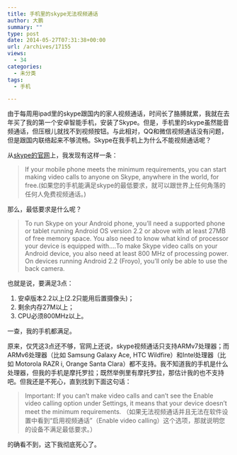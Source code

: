 ```yaml
---
title: 手机里的skype无法视频通话
author: 大鹏
summary: ""
type: post
date: 2014-05-27T07:31:38+00:00
url: /archives/17155
views:
  - 34
categories:
  - 未分类
tags:
  - 手机

---
```

由于每周用ipad里的skype跟国内的家人视频通话，时间长了胳膊就累，我就在去年买了我的第一个安卓智能手机，安装了Skype。但是，手机里的skype虽然能音频通话，但压根儿就找不到视频按钮。与此相对，QQ和微信视频通话没有问题，但是跟国内联络起来不够流畅。Skype在我手机上为什么不能视频通话呢？

从[skype的官网][1]上，我发现有这样一条：

> If your mobile phone meets the minimum requirements, you can start making video calls to anyone on Skype, anywhere in the world, for free.(如果您的手机能满足skype的最低要求，就可以跟世界上任何角落的任何人免费视频通话。)

那么，最低要求是什么呢？

> To run Skype on your Android phone, you’ll need a supported phone or tablet running Android OS version 2.2 or above with at least 27MB of free memory space. You also need to know what kind of processor your device is equipped with&#8230;.To make Skype video calls on your Android device, you also need at least 800 MHz of processing power. On devices running Android 2.2 (Froyo), you’ll only be able to use the back camera.

也就是说，要满足3点：

  1. 安卓版本2.2以上(2.2只能用后置摄像头)；
  2. 剩余内存27M以上；
  3. CPU必须800MHz以上。

一查，我的手机都满足。

原来，仅凭这3点还不够，官网上还说，skype视频通话只支持ARMv7处理器；而ARMv6处理器（比如 Samsung Galaxy Ace, HTC Wildfire）和Intel处理器（比如 Motorola RAZR i, Orange Santa Clara）都不支持。我不知道我的手机是什么处理器，但我的手机是摩托罗拉；既然举例里有摩托罗拉，那估计我的也不支持吧。但我还是不死心，直到找到下面这句话：

> Important: If you can’t make video calls and can’t see the Enable video calling option under Settings, it means that your device doesn’t meet the minimum requirements. （如果无法视频通话并且无法在软件设置中看到“启用视频通话”（Enable video calling）这个选项，那就说明您的设备不满足最低要求。）

的确看不到，这下我彻底死心了。

 [1]: https://support.skype.com/en/faq/FA11019/making-a-video-call-with-skype-3-2-for-android-phones
